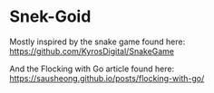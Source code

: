 # Snek-Goid
Mostly inspired by the snake game found here:
https://github.com/KyrosDigital/SnakeGame

And the Flocking with Go article found here:
https://sausheong.github.io/posts/flocking-with-go/